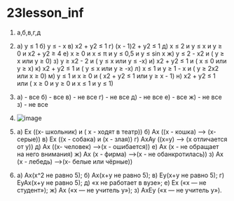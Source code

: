 # 23lesson_inf
1. а,б,в,г,д
2. а)  у ≤ 1 
б)  у ≤ - х 
в)  х2 + у2 ≤ 1 
г)  (х - 1)2 + у2 ≤ 1 
д)  х ≤ 2 и у ≤ х и у ≥ 0 и х2 + у2 ≥ 4 
е)  х  ≥ 0 и х ≤ π и у ≤ 0,5 и y ≤ sin х 
ж)  у ≤ 2 - х2 и ( у ≥ х или у ≥ 0) 
з)    у ≥ х2 - 2 и ( у ≤ х или у ≤ -х) 
и)    х2 + у2 ≤ 1 и ( х ≤ 0 или у ≥ х) 
к)    х2 + у2 ≤ 1 и ( у ≤ х или у ≥ -х) 
л)    х ≤ 1 и у ≥ 1 - х и ( у ≥ 2х2 или х ≥ 0) 
м)   у ≤ 1 и х ≥  0 и ( х2 + у2 ≤ 1 или у ≥ х - 1) 
н)    х2 + у2 ≤ 1 или ( х ≥ 0 и у ≥ 0 и х ≤ 1 и у ≤ 1)
3. a) - все
   б) - все
   в) - не все
   г) - не все
   д) - не все
   е) - все
   ж) - не все
   з) - не все
4.  ![image](https://class.rambler.ru/qa-service/production/uploads/images/image/000/077/417/767900222d.jpeg)
5.  a) Ex ((x- школьник) и ( х - ходят в театр)) б) Ах ((х - кошка) --> (х- серые)) в) Ех ((х - собака) и (х - злая)) г) АхАу ((х=у) --> (х отличается от у)) д) Ах ((х- человек) -->(х - ошибается)) е) Ах (х - не обращает на него внимания) ж) Ах (х - фирма) -->(х - не обанкротилась)) з) Ах (х - лебедь) —>(х- белые или чёрные))

6. а) Ах(х^2 не равно 5); б) Ах(х+у не равно 5); в) Еу(х+у не равно 5); г) ЕуАх(х+у не равно 5); д) «х не работает в вузе»; е) Еx («х — не студент»); ж) Ах («х — не учитель у»); з) АхЕу («х — не учитель у»).
